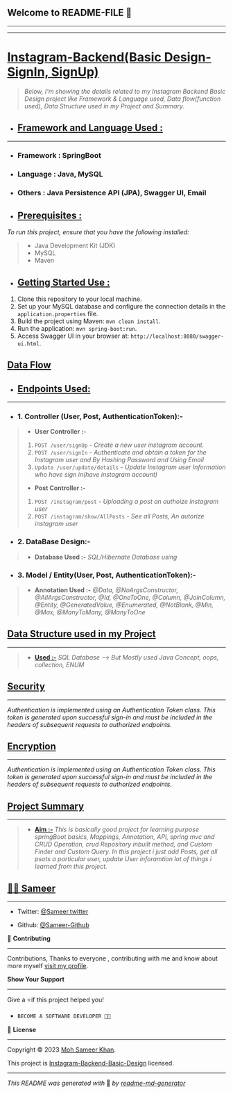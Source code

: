 
## **Welcome to README-FILE 👋**
___
___

# [**Instagram-Backend(Basic Design-SignIn, SignUp)**](#heading-ids) 

> *Below, I'm showing the details related to my Instagram Backend Basic Design project like Framework & Language used, Data flow(function used), Data Structure used in my Project and Summary.*

-  ## [**Framework and Language Used :**](#heading-ids) ##
___
- ### Framework : **SpringBoot**
- ### Language : **Java, MySQL**
- ### Others : **Java Persistence API (JPA), Swagger UI, Email**

-  ## [**Prerequisites :**](#heading-ids) ##
*To run this project, ensure that you have the following installed:*
> - Java Development Kit (JDK)
>- MySQL
>- Maven

-  ## [**Getting Started Use :**](#heading-ids) ##

1. Clone this repository to your local machine.
2. Set up your MySQL database and configure the connection details in the `application.properties` file.
3. Build the project using Maven: `mvn clean install`.
4. Run the application: `mvn spring-boot:run`.
5. Access Swagger UI in your browser at: `http://localhost:8080/swagger-ui.html`.

## [**Data Flow**](#heading-ids) ##

- ## [**Endpoints Used:**](#heading-ids) ##
___
- ### 1. **Controller (User, Post, AuthenticationToken):-** ###
> - **User Controller :-**  
> 1. `POST /user/signUp` - *Create a new user instagram account.*
> 2. `POST /user/signIn` - *Authenticate and obtain a token for the Instagram user and By Hashing Password and Using Email*
> 3. `Update /user/update/details` - *Update Instagram user Information who have sign in(have instagram account)*
> - **Post Controller :-**  
> 1. `POST /instagram/post` - *Uploading a post an authoize instagram user*
> 2. `POST /instagram/show/AllPosts` - *See all Posts, An autorize instagram user*


- ### 2. **DataBase Design:-** ###
> - **Database Used :-**  *SQL/Hibernate Database using*


- ### 3. **Model / Entity(User, Post, AuthenticationToken):-** ###
> - **Annotation Used :-**  *@Data, @NoArgsConstructor, @AllArgsConstructor, @Id, @OneToOne, @Column, @JoinColumn, @Entity, @GeneratedValue, @Enumerated, @NotBlank, @Min, @Max, @ManyToMany, @ManyToOne*

## [**Data Structure used in my Project**](#heading-ids) ##
____
> - **[Used :-](#heading-ids)** *SQL Database --> But Mostly used Java Concept, oops, collection, ENUM*

## [**Security**](#heading-ids) ##
____
*Authentication is implemented using an Authentication Token class. This token is generated upon successful sign-in and must be included in the headers of subsequent requests to authorized endpoints.*

## [**Encryption**](#heading-ids) ##
____
*Authentication is implemented using an Authentication Token class. This token is generated upon successful sign-in and must be included in the headers of subsequent requests to authorized endpoints.*


## [**Project Summary**](#heading-ids) ##
____
> - **[Aim :-](#heading-ids)** *This is basically good project for learning purpose springBoot basics, Mappings, Annotation, API, spring mvc and CRUD Operation, crud Repository inbuilt method, and Custom Finder and Custom Query. In this project i just add Posts, get all psots a particular user,  update User inforamtion lot of things i learned from this project.*

## **[👨‍💻 Sameer](#heading-ids)** ##
____

- Twitter: [@Sameer.twitter](https://twitter.com/Sameerr1819)

- Github: [@Sameer-Github](https://github.com/Moh-Sameer-Khan)


🤝 **Contributing**
___
Contributions, Thanks to everyone , contributing with me and know about more myself [visit my profile](https://www.instagram.com/sameer181911/).

**Show Your Support**
___
Give a ⭐if this project helped you!

- ```bash
  BECOME A SOFTWARE DEVELOPER 👩‍💻

<!-- Here something icon -->

📝 **License**
___
Copyright © 2023 [Moh Sameer Khan](#heading-ids).

This project is [Instagram-Backend-Basic-Design](https://choosealicense.com/licenses/mit/) licensed.

___
*This README was generated with* 🧡 *by [readme-md-generator](https://www.makeareadme.com/)*









